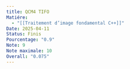 ```yaml
---
title: QCM4 TIFO
Matiére:
  - "[[Traitement d’image fondamental C++]]"
Date: 2025-04-11
Status: Finis
Pourcentage: "0.9"
Note: 9
Note maximale: 10
Overall: "0.075"
---
```

